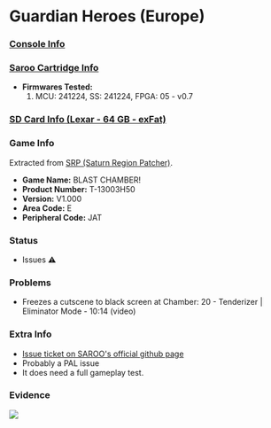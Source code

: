 # Guardian Heroes (Europe)

### [Console Info](../../../../../Info/Consoles/VA13/README.md)

### [Saroo Cartridge Info](../../../../../Info/Cartridges/GuangzhouSanStarOnlineShop/1.6/README.md)

- <b>Firmwares Tested:</b>
  1. MCU: 241224, SS: 241224, FPGA: 05 - v0.7

### [SD Card Info (Lexar - 64 GB - exFat)](../../../../../Info/SdCards/Lexar/64GB/exfat/README.md)

### Game Info

Extracted from [SRP (Saturn Region Patcher)](https://segaxtreme.net/resources/saturn-region-patcher.81/download).

- <b>Game Name:</b> BLAST CHAMBER!
- <b>Product Number:</b> T-13003H50
- <b>Version:</b> V1.000
- <b>Area Code:</b> E
- <b>Peripheral Code:</b> JAT

### Status

- Issues :warning:

### Problems

- Freezes a cutscene to black screen at Chamber: 20 - Tenderizer | Eliminator Mode - 10:14 (video)

### Extra Info

- [Issue ticket on SAROO's official github page](https://github.com/tpunix/SAROO/issues/283)
- Probably a PAL issue
- It does need a full gameplay test.

### Evidence

[![](https://img.youtube.com/vi/jowYenxIxbQ/0.jpg)](https://www.youtube.com/watch?v=jowYenxIxbQ)
